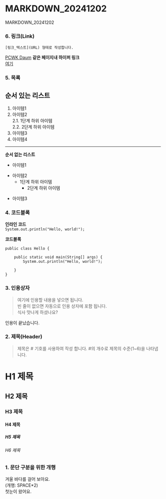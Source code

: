# MARKDOWN_20241202
MARKDOWN_20241202

### 6. 링크(Link)
`[링크_텍스트](URL) 형태로 작성합니다.`  

[PCWK Daum](https://cafe.daum.net/pcwk)
**같은 페이지내 하이퍼 링크**  
[여기](#4-코드블록)  

### 5. 목록
**순서 있는 리스트**
---
1. 아이템1
2. 아이템2  
   2.1. 1단계 하위 아이템  
   2.2. 2단계 하위 아이템
9. 아이템3
9. 아이템4
***

**순서 없는 리스트**
- 아이템1  
+ 아이템2
  - 1단계 하위 아이템
    * 2단계 하위 아이템
* 아이템3


### 4. 코드블록
**인라인 코드**  
`System.out.println("Hello, world!");`

**코드블록**
```
public class Hello {

	public static void main(String[] args) {
		System.out.println("Hello, world!");

	}
}
```

### 3. 인용상자
>여기에 인용할 내용을 넣으면 됩니다.  
>빈 줄이 없으면 자동으로 인용 상자에 포함 됩니다.  
식사 맛나게 하셨나요?

인용이 끝났습니다.

### 2. 제목(Header)
>제목은 # 기호를 사용하여 작성 합니다. #의 개수로 제목의 수준(1~6)을 나타냅니다.

# H1 제목
## H2 제목
### H3 제목
#### H4 제목
##### H5 제목
###### H6 제목

### 1. 문단 구분을 위한 개행
겨울 바다를 걸어 보아요.  
(개행: SPACE*2)  
첫눈이 왔어요.  
